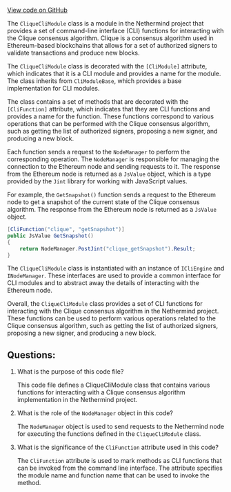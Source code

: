 [View code on GitHub](https://github.com/nethermindeth/nethermind/Nethermind.Cli/CliqueCliModule.cs)

The `CliqueCliModule` class is a module in the Nethermind project that provides a set of command-line interface (CLI) functions for interacting with the Clique consensus algorithm. Clique is a consensus algorithm used in Ethereum-based blockchains that allows for a set of authorized signers to validate transactions and produce new blocks.

The `CliqueCliModule` class is decorated with the `[CliModule]` attribute, which indicates that it is a CLI module and provides a name for the module. The class inherits from `CliModuleBase`, which provides a base implementation for CLI modules.

The class contains a set of methods that are decorated with the `[CliFunction]` attribute, which indicates that they are CLI functions and provides a name for the function. These functions correspond to various operations that can be performed with the Clique consensus algorithm, such as getting the list of authorized signers, proposing a new signer, and producing a new block.

Each function sends a request to the `NodeManager` to perform the corresponding operation. The `NodeManager` is responsible for managing the connection to the Ethereum node and sending requests to it. The response from the Ethereum node is returned as a `JsValue` object, which is a type provided by the `Jint` library for working with JavaScript values.

For example, the `GetSnapshot()` function sends a request to the Ethereum node to get a snapshot of the current state of the Clique consensus algorithm. The response from the Ethereum node is returned as a `JsValue` object.

```csharp
[CliFunction("clique", "getSnapshot")]
public JsValue GetSnapshot()
{
    return NodeManager.PostJint("clique_getSnapshot").Result;
}
```

The `CliqueCliModule` class is instantiated with an instance of `ICliEngine` and `INodeManager`. These interfaces are used to provide a common interface for CLI modules and to abstract away the details of interacting with the Ethereum node.

Overall, the `CliqueCliModule` class provides a set of CLI functions for interacting with the Clique consensus algorithm in the Nethermind project. These functions can be used to perform various operations related to the Clique consensus algorithm, such as getting the list of authorized signers, proposing a new signer, and producing a new block.
## Questions: 
 1. What is the purpose of this code file?
    
    This code file defines a CliqueCliModule class that contains various functions for interacting with a Clique consensus algorithm implementation in the Nethermind project.

2. What is the role of the `NodeManager` object in this code?
    
    The `NodeManager` object is used to send requests to the Nethermind node for executing the functions defined in the `CliqueCliModule` class.

3. What is the significance of the `CliFunction` attribute used in this code?
    
    The `CliFunction` attribute is used to mark methods as CLI functions that can be invoked from the command line interface. The attribute specifies the module name and function name that can be used to invoke the method.